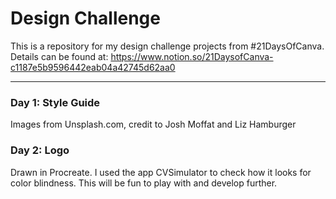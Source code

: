 # Design Challenge #

This is a repository for my design challenge projects from #21DaysOfCanva. Details can be found at:
https://www.notion.so/21DaysofCanva-c1187e5b9596442eab04a42745d62aa0

- - - -

### Day 1: Style Guide ###
Images from Unsplash.com, credit to Josh Moffat and Liz Hamburger

### Day 2: Logo ###
Drawn in Procreate. I used the app CVSimulator to check how it looks for color blindness. This will be fun to play with and develop further. 
